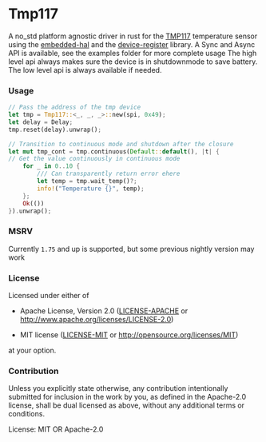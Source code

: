 # Tmp117

A no_std platform agnostic driver in rust  for the [TMP117](https://www.ti.com/product/TMP117) temperature sensor
using the [embedded-hal](https://github.com/rust-embedded/embedded-hal) and the [device-register](https://github.com/xgroleau/device-register) library.
A Sync and Async API is available, see the examples folder for more complete usage
The high level api always makes sure the device is in shutdownmode to save battery.
The low level api is always available if needed.

### Usage

```rust
// Pass the address of the tmp device
let tmp = Tmp117::<_, _, _>::new(spi, 0x49);
let delay = Delay;
tmp.reset(delay).unwrap();

// Transition to continuous mode and shutdown after the closure
let mut tmp_cont = tmp.continuous(Default::default(), |t| {
// Get the value continuously in continuous mode
    for _ in 0..10 {
        /// Can transparently return error ehere
        let temp = tmp.wait_temp()?;
        info!("Temperature {}", temp);
    };
    Ok(())
}).unwrap();

```

### MSRV
Currently `1.75` and up is supported, but some previous nightly version may work

### License
Licensed under either of
- Apache License, Version 2.0 ([LICENSE-APACHE](LICENSE-APACHE) or
  <http://www.apache.org/licenses/LICENSE-2.0>)

- MIT license ([LICENSE-MIT](LICENSE-MIT) or <http://opensource.org/licenses/MIT>)

at your option.

### Contribution
Unless you explicitly state otherwise, any contribution intentionally submitted for inclusion in the work by you, as defined in the Apache-2.0 license, shall be dual licensed as above, without any additional terms or conditions.


License: MIT OR Apache-2.0
